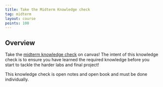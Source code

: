 ```yaml
---
title: Take the Midterm Knowledge check
tag: midterm
layout: course
points: 100
---
```


## Overview

Take the [midterm knowledge check]({{site.data.semester-info.exams}}) on canvas! The intent of this
knowledge check is to ensure you have learned the required knowledge before you start to tackle the
harder labs and final project!

This knowledge check is open notes and open book and must be done individually.
